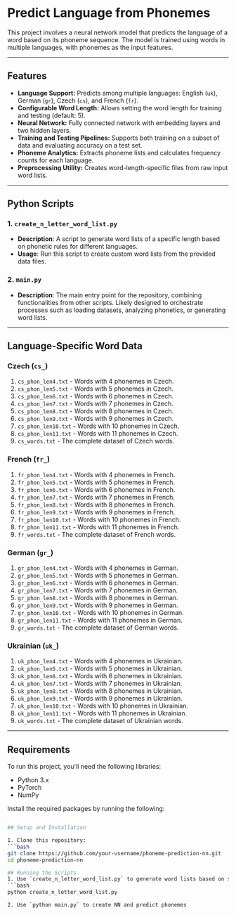 # Predict Language from Phonemes

This project involves a neural network model that predicts the language of a word based on its phoneme sequence. The model is trained using words in multiple languages, with phonemes as the input features.

---

## Features
- **Language Support:** Predicts among multiple languages: English (`uk`), German (`gr`), Czech (`cs`), and French (`fr`).
- **Configurable Word Length:** Allows setting the word length for training and testing (default: 5).
- **Neural Network:** Fully connected network with embedding layers and two hidden layers.
- **Training and Testing Pipelines:** Supports both training on a subset of data and evaluating accuracy on a test set.
- **Phoneme Analytics:** Extracts phoneme lists and calculates frequency counts for each language.
- **Preprocessing Utility:** Creates word-length-specific files from raw input word lists.

---

## **Python Scripts**

### 1. `create_n_letter_word_list.py`
- **Description**: A script to generate word lists of a specific length based on phonetic rules for different languages.
- **Usage**: Run this script to create custom word lists from the provided data files.

### 2. `main.py`
- **Description**: The main entry point for the repository, combining functionalities from other scripts. Likely designed to orchestrate processes such as loading datasets, analyzing phonetics, or generating word lists.

---

## **Language-Specific Word Data**

### **Czech (`cs_`)**
1. `cs_phon_len4.txt` - Words with 4 phonemes in Czech.
2. `cs_phon_len5.txt` - Words with 5 phonemes in Czech.
3. `cs_phon_len6.txt` - Words with 6 phonemes in Czech.
4. `cs_phon_len7.txt` - Words with 7 phonemes in Czech.
5. `cs_phon_len8.txt` - Words with 8 phonemes in Czech.
6. `cs_phon_len9.txt` - Words with 9 phonemes in Czech.
7. `cs_phon_len10.txt` - Words with 10 phonemes in Czech.
8. `cs_phon_len11.txt` - Words with 11 phonemes in Czech.
9. `cs_words.txt` - The complete dataset of Czech words.

### **French (`fr_`)**
1. `fr_phon_len4.txt` - Words with 4 phonemes in French.
2. `fr_phon_len5.txt` - Words with 5 phonemes in French.
3. `fr_phon_len6.txt` - Words with 6 phonemes in French.
4. `fr_phon_len7.txt` - Words with 7 phonemes in French.
5. `fr_phon_len8.txt` - Words with 8 phonemes in French.
6. `fr_phon_len9.txt` - Words with 9 phonemes in French.
7. `fr_phon_len10.txt` - Words with 10 phonemes in French.
8. `fr_phon_len11.txt` - Words with 11 phonemes in French.
9. `fr_words.txt` - The complete dataset of French words.

### **German (`gr_`)**
1. `gr_phon_len4.txt` - Words with 4 phonemes in German.
2. `gr_phon_len5.txt` - Words with 5 phonemes in German.
3. `gr_phon_len6.txt` - Words with 6 phonemes in German.
4. `gr_phon_len7.txt` - Words with 7 phonemes in German.
5. `gr_phon_len8.txt` - Words with 8 phonemes in German.
6. `gr_phon_len9.txt` - Words with 9 phonemes in German.
7. `gr_phon_len10.txt` - Words with 10 phonemes in German.
8. `gr_phon_len11.txt` - Words with 11 phonemes in German.
9. `gr_words.txt` - The complete dataset of German words.

### **Ukrainian (`uk_`)**
1. `uk_phon_len4.txt` - Words with 4 phonemes in Ukrainian.
2. `uk_phon_len5.txt` - Words with 5 phonemes in Ukrainian.
3. `uk_phon_len6.txt` - Words with 6 phonemes in Ukrainian.
4. `uk_phon_len7.txt` - Words with 7 phonemes in Ukrainian.
5. `uk_phon_len8.txt` - Words with 8 phonemes in Ukrainian.
6. `uk_phon_len9.txt` - Words with 9 phonemes in Ukrainian.
7. `uk_phon_len10.txt` - Words with 10 phonemes in Ukrainian.
8. `uk_phon_len11.txt` - Words with 11 phonemes in Ukrainian.
9. `uk_words.txt` - The complete dataset of Ukrainian words.

---

## Requirements

To run this project, you'll need the following libraries:
- Python 3.x
- PyTorch
- NumPy

Install the required packages by running the following:

   ```bash pip install torch numpy

## Setup and Installation

1. Clone this repository:
   ```bash
   git clone https://github.com/your-username/phoneme-prediction-nn.git
   cd phoneme-prediction-nn

## Running the Scripts
1. Use `create_n_letter_word_list.py` to generate word lists based on specific conditions.
   ```bash
   python create_n_letter_word_list.py

2. Use `python main.py` to create NN and predict phonemes